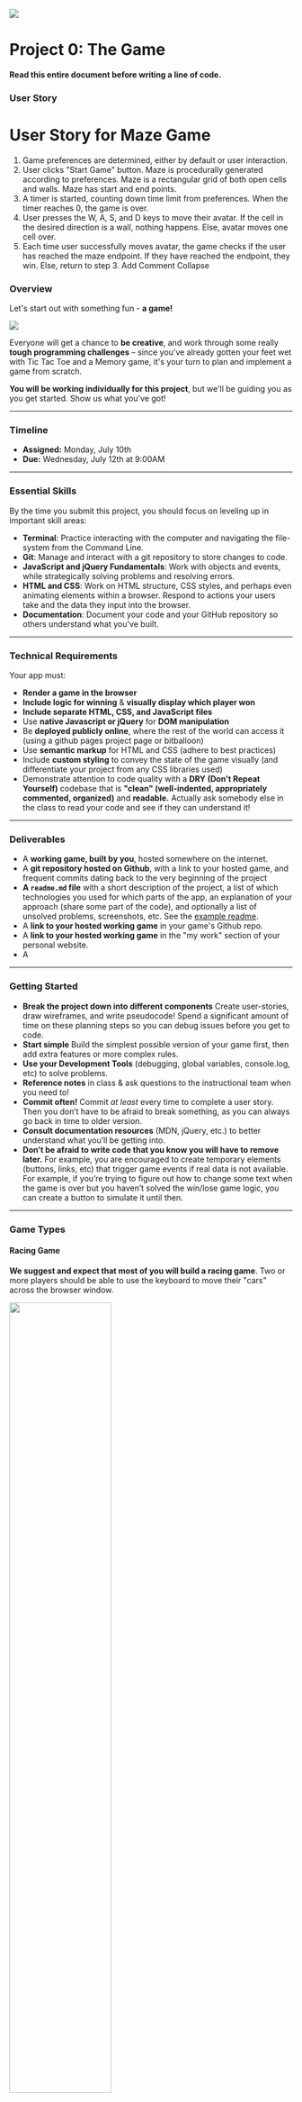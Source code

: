 ![](https://ga-dash.s3.amazonaws.com/production/assets/logo-9f88ae6c9c3871690e33280fcf557f33.png)

# Project 0: The Game

**Read this entire document before writing a line of code.**

### User Story

# User Story for Maze Game

1. Game preferences are determined, either by default or user interaction.
2. User clicks "Start Game" button. Maze is procedurally generated according to preferences. Maze is a rectangular grid of both open cells and walls. Maze has start and end points.
3. A timer is started, counting down time limit from preferences. When the timer reaches 0, the game is over.
4. User presses the W, A, S, and D keys to move their avatar. If the cell in the desired direction is a wall, nothing happens. Else, avatar moves one cell over.
5. Each time user successfully moves avatar, the game checks if the user has reached the maze endpoint. If they have reached the endpoint, they win. Else, return to step 3.
Add Comment Collapse

### Overview

Let's start out with something fun - **a game!**

![](https://media.giphy.com/media/u0vk7qdooz5Cg/giphy.gif)

Everyone will get a chance to **be creative**, and work through some really **tough programming challenges** – since you've already gotten your feet wet with Tic Tac Toe and a Memory game, it's your turn to plan and implement a game from scratch.

**You will be working individually for this project**, but we'll be guiding you as you get started. Show us what you've got!


---

### Timeline

* **Assigned:** Monday, July 10th
* **Due:** Wednesday, July 12th at 9:00AM


---

### Essential Skills

By the time you submit this project, you should focus on leveling up in important skill areas:

* **Terminal**: Practice interacting with the computer and navigating the file-system from the Command Line.
* **Git**: Manage and interact with a git repository to store changes to code.
* **JavaScript and jQuery Fundamentals**: Work with objects and events, while strategically solving problems and resolving errors.
* **HTML and CSS**: Work on HTML structure, CSS styles, and perhaps even animating elements within a browser. Respond to actions your users take and the data they input into the browser.
* **Documentation**: Document your code and your GitHub repository so others understand what you've built.

---

### Technical Requirements

Your app must:

* **Render a game in the browser**
* **Include logic for winning** & **visually display which player won**
* **Include separate HTML, CSS, and JavaScript files**
* Use **native Javascript or jQuery** for **DOM manipulation**
* Be **deployed publicly online**, where the rest of the world can access it (using a github pages project page or bitballoon)
* Use **semantic markup** for HTML and CSS (adhere to best practices)
* Include **custom styling** to convey the state of the game visually (and differentiate your project from any CSS libraries used)
* Demonstrate attention to code quality with a **DRY (Don't Repeat Yourself)** codebase that is **"clean" (well-indented, appropriately commented, organized)** and **readable.** Actually ask somebody else in the class to read your code and see if they can understand it!

---

### Deliverables


* A **working game, built by you**, hosted somewhere on the internet.
* A **git repository hosted on Github**, with a link to your hosted game, and frequent commits dating back to the very beginning of the project
* **A `readme.md` file** with a short description of the project, a list of which technologies you used for which parts of the app, an explanation of your approach (share some part of the code), and optionally a list of unsolved problems,  screenshots, etc.  See the [example readme](https://github.com/sf-wdi-labs/readme-example).
* A **link to your hosted working game** in your game's Github repo.
* A **link to your hosted working game** in the "my work" section of your personal website.
* A

---

### Getting Started

* **Break the project down into different components** Create user-stories, draw wireframes, and write pseudocode! Spend a significant amount of time on these planning steps so you can debug issues before you get to code.
* **Start simple** Build the simplest possible version of your game first, then add extra features or more complex rules.
* **Use your Development Tools** (debugging, global variables, console.log, etc) to solve problems.
* **Reference notes** in class & ask questions to the instructional team when you need to!
* **Commit often!** Commit *at least* every time to complete a user story. Then you don’t have to be afraid to break something, as you can always go back in time to older version.
* **Consult documentation resources** (MDN, jQuery, etc.) to better understand what you’ll be getting into.
* **Don’t be afraid to write code that you know you will have to remove later.** For example, you are encouraged to create temporary elements (buttons, links, etc) that trigger game events if real data is not available. For example, if you’re trying to figure out how to change some text when the game is over but you haven’t solved the win/lose game logic, you can create a button to simulate it until then.

---

### Game Types

#### Racing Game

**We suggest and expect that most of you will build a racing game**. Two or more players should be able to use the keyboard to move their "cars" across the browser window.

<img src="https://media.giphy.com/media/mHChlbqGMndYY/giphy.gif" width="60%">


#### Something Else

If you're comfortable with the technologies we're using and you have a fully-fledged plan, you can build a substantially different game. Definitely only build a game that you are familiar with. Make sure you get your plan approved by an instructor if you want to build a non-racing game.

<details><summary>Click this paragraph to see other potential game ideas.</summary>

##### Trivia
Test your wits & knowledge with whatever-the-heck you care about. The player can guess answers and have the computer validate them!

##### Typing Train
The player types letters that appear one-by-one on the screen. They score points for every correct letter and advance a train (or whatever) across the screen!

##### Blackjack
The player bets money (or points) on guessing which card the computer will deal next. The computer deals randomly.

##### Flash Cards

Create a deck of flash cards that have prompts on one side and answers on the other.  After seeing each answer, a player can choose to either keep the card in the deck for more practice or decide they remember it well and remove it from the deck. Once the player has remembered all cards in the deck, they get a win screen.

##### Battleship

The player can challenge the computer, each taking turns trying to sink the other's ships. The one who sinks the other's ships first wins! The game board should show the player's fleet with hit trackers. It should also show a map of where the player's guesses have hit and missed.


**Hints**
* Start with just one size of ship.  
* Start by building a one-dimensional battleship game.  
* Don't let the player decide where to place their ships, to start.

</details>

---

### Sample projects

* [Chiggen Chase](https://serabakpak.github.io/chiggen-chase/) - a racing game
* [Labyrinth game](https://14budig.github.io/labyrinth-game/) - find the yellow coin and get to the orange exit while avoiding the red Minotaur.
* [Bubble pop game](https://samdarbonne.github.io/sams-racing-game/) - pop the bubbles and try to beat the records.


### Extra Challenge Ideas

These are some ideas that could take your game "above and beyond." **Don't focus on them until you've hit the core requirements.**

* Add **movement through CSS** with hover effects, transitions, or keyframe animations.
* Integrate **Object Oriented Programming** design patterns.
* Keep track of **multiple game rounds** with a win counter.
* Allow **customized players** (name, symbol, color, avatar, etc.).
* Use [`localStorage](https://developer.mozilla.org/en-US/docs/Web/API/Window/localStorage) to **keep track of game state**, even if the user refreshes the page.
* Add **timers** like a countdown timer ("3, 2, 1, Go!"), track the winning time, or track the best time across multiple rounds.
* **Play against a bot**.
* Integrate with a **3rd party API**: flickr, youtube, spotify, giphy, etc.

---

### Resources

* [How to deploy on github pages!](https://help.github.com/articles/configuring-a-publishing-source-for-github-pages/)
* **[MDN Javascript Docs](https://developer.mozilla.org/en-US/docs/Web/JavaScript)** _(the best reference for all things Javascript, CSS, and HTML)_
* **[jQuery Docs](http://api.jquery.com)** _(if you're using jQuery)_
* **[GitHub Pages](https://pages.github.com/)** project site or **[Bit Balloon](https://www.bitballoon.com/docs)** _(hosting the game)_

---

### Project Feedback

* __Project Workflow__: Did you complete the user stories, wireframes, task tracking, and frequent commit schedule as specified above? Did you use source control as expected for the phase of the program you’re in (detailed above)?

* __Technical Requirements__: Did you deliver a project that met all the technical requirements? Given what the class has covered so far, did you build something that was reasonably complex?

* __Creativity__: Did you add a personal spin or creative element into your project submission? Did you deliver something of value to the end user (not just a login button and an index page)?

* __Code Quality__: Did you follow code style guidance and best practices covered in class, such as spacing, modularity, and semantic naming? Did you comment your code as your instructors have in class?

* __Deployment__: Did you deploy your application to a public url using GitHub Pages?

* __Total__: Your instructors score each category above on the following scale:

    Score | Expectations
    ----- | ------------
    **0** | _Incomplete (not attempted)._
    **1** | _Does not meet expectations. Work on this._
    **2** | _Meets expectations, good job!_
    **3** | _Exceeds expectations, wow!_

 You will receive a total score that is a composite of these scores. This will serve as a helpful overall gauge of whether you met the project goals, but __the more important scores are the individual ones for each category__ above, which can help you identify where to focus your efforts for the next project!
